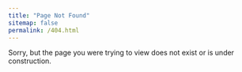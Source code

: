 ```yaml
---
title: "Page Not Found"
sitemap: false
permalink: /404.html
---
```


Sorry, but the page you were trying to view does not exist or is under construction.
